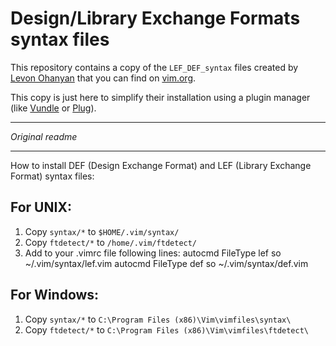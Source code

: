 # Design/Library Exchange Formats syntax files

This repository contains a copy of the `LEF_DEF_syntax` files created by [Levon Ohanyan](http://www.vim.org/account/profile.php?user_id=67412) that you can find on [vim.org](http://www.vim.org/account/profile.php?user_id=67412).

This copy is just here to simplify their installation using a plugin manager (like [Vundle](https://github.com/VundleVim/Vundle.vim) or [Plug](https://github.com/junegunn/vim-plug)).

----

*Original readme*

----

How to install DEF (Design Exchange Format) and LEF (Library Exchange Format) syntax files:

## For UNIX:
 1. Copy `syntax/*` to `$HOME/.vim/syntax/`
 2. Copy `ftdetect/*` to `/home/.vim/ftdetect/`
 3. Add to your .vimrc file following lines:
    autocmd FileType lef so ~/.vim/syntax/lef.vim
    autocmd FileType def so ~/.vim/syntax/def.vim

## For Windows:
 1. Copy `syntax/*` to `C:\Program Files (x86)\Vim\vimfiles\syntax\ `
 2. Copy `ftdetect/*` to `C:\Program Files (x86)\Vim\vimfiles\ftdetect\ `
